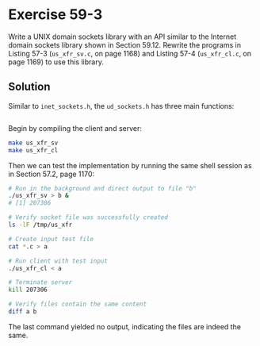 # Exercise 59-3

Write a UNIX domain sockets library with an API similar to the Internet domain sockets
library shown in Section 59.12. Rewrite the programs in Listing 57-3 (`us_xfr_sv.c`,
on page 1168) and Listing 57-4 (`us_xfr_cl.c`, on page 1169) to use this library.

## Solution

Similar to `inet_sockets.h`, the `ud_sockets.h` has three main functions:

```c

```

Begin by compiling the client and server:

```bash
make us_xfr_sv
make us_xfr_cl
```

Then we can test the implementation by running the same shell session as in Section 57.2,
page 1170:

```bash
# Run in the background and direct output to file "b"
./us_xfr_sv > b &
# [1] 207306

# Verify socket file was successfully created
ls -lF /tmp/us_xfr

# Create input test file
cat *.c > a

# Run client with test input
./us_xfr_cl < a

# Terminate server
kill 207306

# Verify files contain the same content
diff a b
```

The last command yielded no output, indicating the files are indeed the same.
